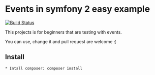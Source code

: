 Events in symfony 2 easy example
================================

[![Build Status](https://secure.travis-ci.org/MGDSoft/sf2_events_example.png)](http://travis-ci.org/MGDSoft/sf2_events_example)

This projects is for beginners that are testing with events.

You can use, change it and pull request are welcome :)

Install
-------

    * Intall composer: composer install
